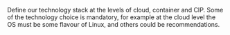 Define our technology stack at the levels of cloud, container and CIP. Some of
the technology choice is mandatory, for example at the cloud level the OS must be
some flavour of Linux, and others could be recommendations.
